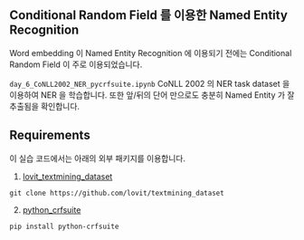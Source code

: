 ## Conditional Random Field 를 이용한 Named Entity Recognition

Word embedding 이 Named Entity Recognition 에 이용되기 전에는 Conditional Random Field 이 주로 이용되었습니다.

`day_6_CoNLL2002_NER_pycrfsuite.ipynb` CoNLL 2002 의 NER task dataset 을 이용하여 NER 을 학습합니다. 또한 앞/뒤의 단어 만으로도 충분히 Named Entity 가 잘 추출됨을 확인합니다.

## Requirements

이 실습 코드에서는 아래의 외부 패키지를 이용합니다.

1. [lovit_textmining_dataset](https://github.com/lovit/textmining_dataset)

```
git clone https://github.com/lovit/textmining_dataset
```

2. [python_crfsuite](https://github.com/scrapinghub/python-crfsuite)

```
pip install python-crfsuite
```
